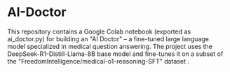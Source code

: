 # AI-Doctor
This repository contains a Google Colab notebook (exported as ai_doctor.py) for building an "AI Doctor" – a fine-tuned large language model specialized in medical question answering. The project uses the DeepSeek-R1-Distill-Llama-8B base model and fine-tunes it on a subset of the "FreedomIntelligence/medical-o1-reasoning-SFT" dataset .

